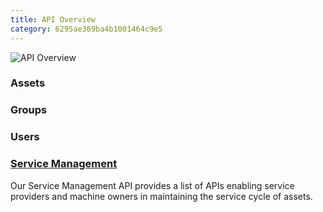 ```yaml
---
title: API Overview
category: 6295ae369ba4b1001464c9e5
---
```

![API Overview](https://files.readme.io/95bc492-api-overview.png)

### Assets


### Groups


### Users


### [Service Management](https://developers.trackunit.com/reference/service-management-api)
Our Service Management API provides a list of APIs enabling service providers and machine owners in maintaining the service cycle of assets.